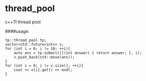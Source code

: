 thread_pool
===========

c++11 thread pool


####usage:  
    
    tp::thread_pool tp;
    vector<std::future<int>> v;
    for (int i = 0; i != 10; ++i){
		auto ans = tp.submit([](int answer) { return answer; }, i);
		v.push_back(std::move(ans));
	}
	for (int i = 0; i != v.size(); ++i){
		cout << v[i].get() << endl;
	}
